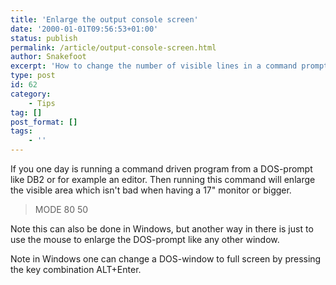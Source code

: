 ```yaml
---
title: 'Enlarge the output console screen'
date: '2000-01-01T09:56:53+01:00'
status: publish
permalink: /article/output-console-screen.html
author: Snakefoot
excerpt: 'How to change the number of visible lines in a command prompt.'
type: post
id: 62
category:
    - Tips
tag: []
post_format: []
tags:
    - ''
---
```

If you one day is running a command driven program from a DOS-prompt like DB2 or for example an editor. Then running this command will enlarge the visible area which isn't bad when having a 17" monitor or bigger.

> MODE 80 50

 Note this can also be done in Windows, but another way in there is just to use the mouse to enlarge the DOS-prompt like any other window.  
  
 Note in Windows one can change a DOS-window to full screen by pressing the key combination ALT+Enter.